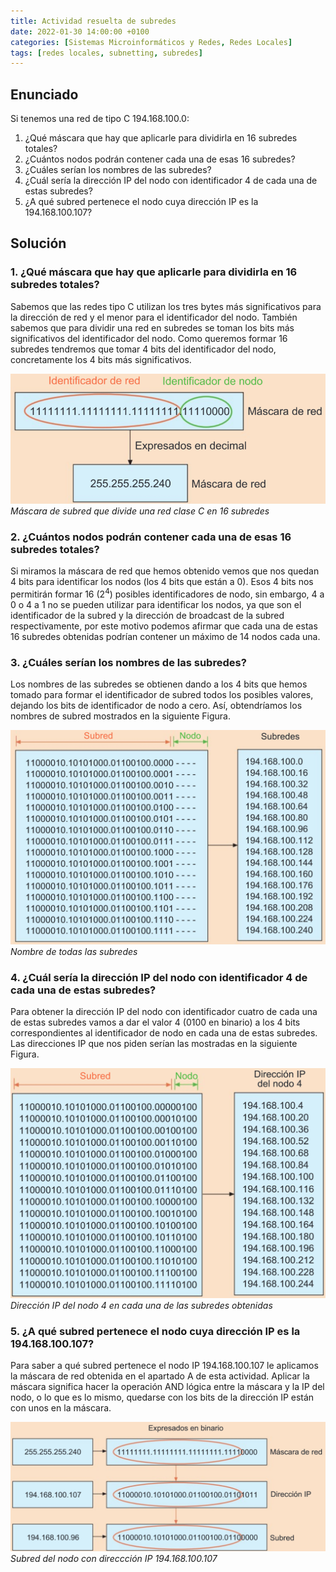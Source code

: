```yaml
---
title: Actividad resuelta de subredes
date: 2022-01-30 14:00:00 +0100
categories: [Sistemas Microinformáticos y Redes, Redes Locales]
tags: [redes locales, subnetting, subredes]
---
```


## Enunciado

Si tenemos una red de tipo C 194.168.100.0:

1. ¿Qué máscara que hay que aplicarle para dividirla en 16 subredes totales?
2. ¿Cuántos nodos podrán contener cada una de esas 16 subredes?
3. ¿Cuáles serían los nombres de las subredes?
4. ¿Cuál sería la dirección IP del nodo con identificador 4 de cada una de estas subredes?
5. ¿A qué subred pertenece el nodo cuya dirección IP es la 194.168.100.107?

## Solución

### 1. ¿Qué máscara que hay que aplicarle para dividirla en 16 subredes totales?

Sabemos que las redes tipo C utilizan los tres bytes más significativos para la dirección de red y el menor para el identificador del nodo. También sabemos que para dividir una red en subredes se toman los bits más significativos del identificador del nodo. Como queremos formar 16 subredes tendremos que tomar 4 bits del identificador del nodo, concretamente los 4 bits más significativos.

![img-description](/assets/img/actividad-resuelta-subredes/1.png)
_Máscara de subred que divide una red clase C en 16 subredes_

### 2. ¿Cuántos nodos podrán contener cada una de esas 16 subredes totales?

Si miramos la máscara de red que hemos obtenido vemos que nos quedan 4 bits para identificar los nodos (los 4 bits que están a 0). Esos 4 bits nos permitirán formar 16 (2<sup>4</sup>) posibles identificadores de nodo, sin embargo, 4 a 0 o 4 a 1 no se pueden utilizar para identificar los nodos, ya que son el identificador de la subred  y la dirección de broadcast de la subred respectivamente, por este motivo podemos afirmar que cada una de estas 16 subredes obtenidas podrían contener un máximo de 14 nodos cada una.

### 3. ¿Cuáles serían los nombres de las subredes?

Los nombres de las subredes se obtienen dando a los 4 bits que hemos tomado para formar el identificador de subred todos los posibles valores, dejando los bits de identificador de nodo a cero. Así, obtendríamos los nombres de subred mostrados en la siguiente Figura.

![img-description](/assets/img/actividad-resuelta-subredes/2.png)
_Nombre de todas las subredes_

### 4. ¿Cuál sería la dirección IP del nodo con identificador 4 de cada una de estas subredes?

Para obtener la dirección IP del nodo con identificador cuatro de cada una de estas subredes vamos a dar el valor 4  (0100 en binario) a los 4 bits correspondientes al identificador de nodo en cada una de estas subredes. Las direcciones IP que nos piden serían las mostradas en la siguiente Figura.

![img-description](/assets/img/actividad-resuelta-subredes/3.png)
_Dirección IP del nodo 4 en cada una de las subredes obtenidas_

### 5. ¿A qué subred pertenece el nodo cuya dirección IP es la 194.168.100.107?

Para saber a qué subred pertenece el nodo IP 194.168.100.107 le aplicamos la máscara de red obtenida en el apartado A de esta actividad. Aplicar la máscara significa hacer la operación AND lógica entre la máscara y la IP del nodo, o lo que es lo mismo, quedarse con los bits de la dirección IP están con unos en la máscara.

![img-description](/assets/img/actividad-resuelta-subredes/4.png)
_Subred del nodo con direccción IP 194.168.100.107_
